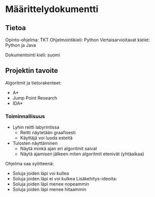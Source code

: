 # Määrittelydokumentti

## Tietoa

Opinto-ohjelma: TKT
Ohjelmointikieli: Python
Vertaisarvioitavat kielet: Python ja Java

Dokumentointi kieli: suomi


## Projektin tavoite

Algoritmit ja tietorakenteet: 
* A* 
* Jump Point Research
* IDA* 

### Toiminnallisuus

* Lyhin reitti labyrintissa
    * Reitti näytetään graafisesti
    * Käyttäjä voi luoda esteitä
* Tulosten näyttäminen
    * Näytä minkä ajan eri algoritmit saivat
    * Näytä ajamisen jälkeen miten algoritmit etenivät (yhtäaikaa)


Ohjelma saa syötteenä:
* Soluja joiden läpi voi kullea
* Soluja joiden läpi ei voi kulkea
Lisäkehitys-ideoita:
* Soluja joiden läpi menee nopeammin
* Soluja joiden läpi menee hitaammin

